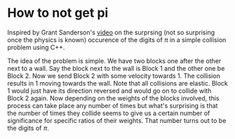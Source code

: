 # How to not get pi
Inspired by Grant Sanderson's [video](https://www.youtube.com/watch?v=HEfHFsfGXjs) on the surprsing (not so surprising once the physics is known) occurence of the digits of $\pi$ in a simple collision problem using C++. 

The idea of the problem is simple. We have two blocks one after the other next to a wall. Say the block next to the wall is Block 1 and the other one be Block 2. Now we send Block 2 with some velocity towards 1. The collision results in 1 moving towards the wall. Note that all collisions are elastic. Block 1 would just have its direction reversed and would go on to collide with Block 2 again. Now depending on the weights of the blocks involved, this process can take place any number of times but what's surprising is that the number of times they collide seems to give us a certain number of significance for specific ratios of their weights. That number turns out to be the digits of $\pi$.
